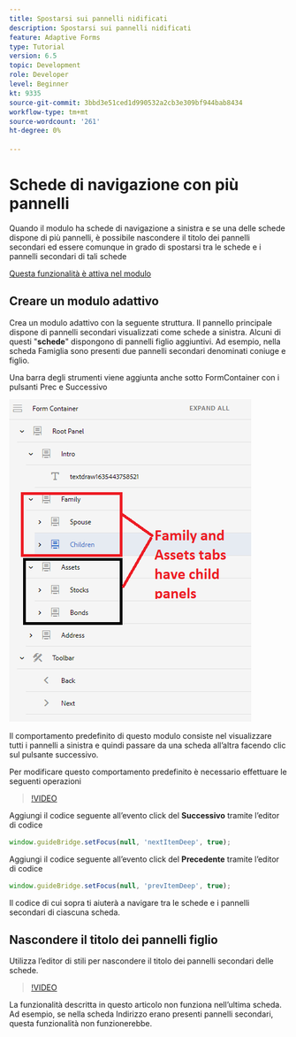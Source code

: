 ```yaml
---
title: Spostarsi sui pannelli nidificati
description: Spostarsi sui pannelli nidificati
feature: Adaptive Forms
type: Tutorial
version: 6.5
topic: Development
role: Developer
level: Beginner
kt: 9335
source-git-commit: 3bbd3e51ced1d990532a2cb3e309bf944bab8434
workflow-type: tm+mt
source-wordcount: '261'
ht-degree: 0%

---
```


# Schede di navigazione con più pannelli

Quando il modulo ha schede di navigazione a sinistra e se una delle schede dispone di più pannelli, è possibile nascondere il titolo dei pannelli secondari ed essere comunque in grado di spostarsi tra le schede e i pannelli secondari di tali schede

[Questa funzionalità è attiva nel modulo](https://forms.enablementadobe.com/content/forms/af/testnav1.html)




## Creare un modulo adattivo

Crea un modulo adattivo con la seguente struttura. Il pannello principale dispone di pannelli secondari visualizzati come schede a sinistra. Alcuni di questi &quot;**schede**&quot; dispongono di pannelli figlio aggiuntivi. Ad esempio, nella scheda Famiglia sono presenti due pannelli secondari denominati coniuge e figlio.

Una barra degli strumenti viene aggiunta anche sotto FormContainer con i pulsanti Prec e Successivo

![spaziatura barra degli strumenti](assets/multiple-panels.png)



Il comportamento predefinito di questo modulo consiste nel visualizzare tutti i pannelli a sinistra e quindi passare da una scheda all’altra facendo clic sul pulsante successivo.

Per modificare questo comportamento predefinito è necessario effettuare le seguenti operazioni

>[!VIDEO](https://video.tv.adobe.com/v/338369?quality=9&learn=on)


Aggiungi il codice seguente all’evento click del **Successivo** tramite l’editor di codice

```javascript
window.guideBridge.setFocus(null, 'nextItemDeep', true);
```

Aggiungi il codice seguente all’evento click del **Precedente** tramite l’editor di codice

```javascript
window.guideBridge.setFocus(null, 'prevItemDeep', true);
```

Il codice di cui sopra ti aiuterà a navigare tra le schede e i pannelli secondari di ciascuna scheda.

## Nascondere il titolo dei pannelli figlio

Utilizza l’editor di stili per nascondere il titolo dei pannelli secondari delle schede.

>[!VIDEO](https://video.tv.adobe.com/v/338370?quality=9&learn=on)

La funzionalità descritta in questo articolo non funziona nell’ultima scheda. Ad esempio, se nella scheda Indirizzo erano presenti pannelli secondari, questa funzionalità non funzionerebbe.

<!--
>[!NOTE]
>
>The capability described in this article does not work in the last tab. For example if the Address tab had child panels this functionality would not work.
-->

